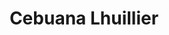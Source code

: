---
title: "Cebuana Lhuillier"
url: /manila/cebuana-lhuillier-carlos-palanca-street/
shop: pawnbroker
---